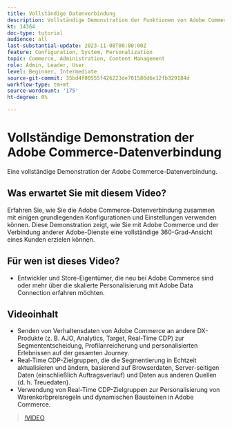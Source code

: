 ```yaml
---
title: Vollständige Datenverbindung
description: Vollständige Demonstration der Funktionen von Adobe Commerce Data Connection
kt: 14364
doc-type: tutorial
audience: all
last-substantial-update: 2023-11-08T00:00:00Z
feature: Configuration, System, Personalization
topic: Commerce, Administration, Content Management
role: Admin, Leader, User
level: Beginner, Intermediate
source-git-commit: 35bd4f00555f426223de701586d6e12fb329184d
workflow-type: tm+mt
source-wordcount: '175'
ht-degree: 0%

---
```


# Vollständige Demonstration der Adobe Commerce-Datenverbindung

Eine vollständige Demonstration der Adobe Commerce-Datenverbindung.

## Was erwartet Sie mit diesem Video?

Erfahren Sie, wie Sie die Adobe Commerce-Datenverbindung zusammen mit einigen grundlegenden Konfigurationen und Einstellungen verwenden können. Diese Demonstration zeigt, wie Sie mit Adobe Commerce und der Verbindung anderer Adobe-Dienste eine vollständige 360-Grad-Ansicht eines Kunden erzielen können.

## Für wen ist dieses Video?

* Entwickler und Store-Eigentümer, die neu bei Adobe Commerce sind oder mehr über die skalierte Personalisierung mit Adobe Data Connection erfahren möchten.

## Videoinhalt

* Senden von Verhaltensdaten von Adobe Commerce an andere DX-Produkte (z. B. AJO, Analytics, Target, Real-Time CDP) zur Segmententscheidung, Profilanreicherung und personalisierten Erlebnissen auf der gesamten Journey.
* Real-Time CDP-Zielgruppen, die die Segmentierung in Echtzeit aktualisieren und ändern, basierend auf Browserdaten, Server-seitigen Daten (einschließlich Auftragsverlauf) und Daten aus anderen Quellen (d. h. Treuedaten).
* Verwendung von Real-Time CDP-Zielgruppen zur Personalisierung von Warenkorbpreisregeln und dynamischen Bausteinen in Adobe Commerce.

>[!VIDEO](https://video.tv.adobe.com/v/3425591?learn=on)
